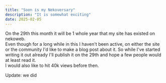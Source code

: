 ```yaml
---
title: "Soon is my Nekoversary"
description: "It is somewhat exciting"
date: 2025-02-05
---
```


On the 29th this month it will be 1 whole year that my site has existed on nekoweb.  
Even though for a long while in this I haven't been active, on either the site or the community I'd like to make a blog post about it. So while I've started writing it out already I'll publish it on the 29th and hope a few people would at least read it.  
I would also like to hit 40k views before then.

Update: we did
